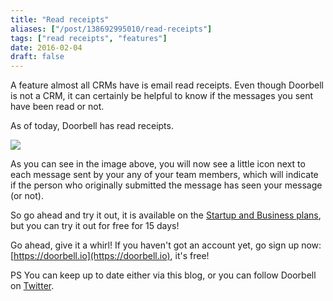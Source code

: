 ```yaml
---
title: "Read receipts"
aliases: ["/post/138692995010/read-receipts"]
tags: ["read receipts", "features"]
date: 2016-02-04
draft: false
---
```


A feature almost all CRMs have is email read receipts. Even though Doorbell is not a CRM, it can certainly be helpful to know if the messages you sent have been read or not.

As of today, Doorbell has read receipts.

<!--more-->

![](/img/features/read-receipts.png)

As you can see in the image above, you will now see a little icon next to each message sent by your any of your team members, which will indicate if the person who originally submitted the message has seen your message (or not).

So go ahead and try it out, it is available on the [Startup and Business plans](https://doorbell.io/pricing?ref=blog-read-receipts), but you can try it out for free for 15 days!

Go ahead, give it a whirl! If you haven't got an account yet, go sign up now: [https://doorbell.io](https://doorbell.io), it's free!

PS You can keep up to date either via this blog, or you can follow Doorbell on [Twitter](https://twitter.com/doorbell_io).
